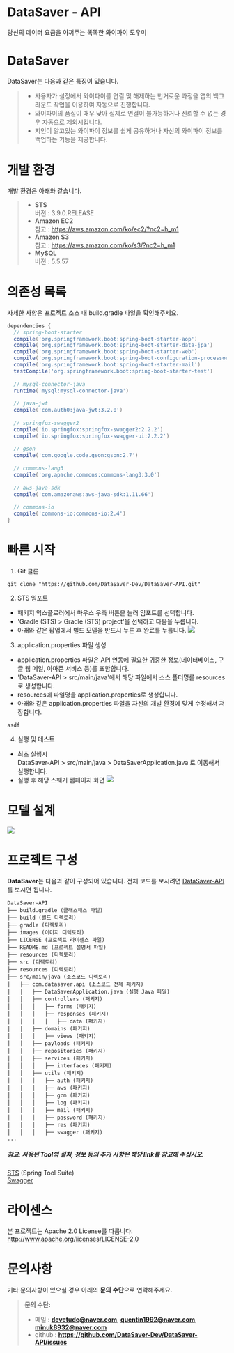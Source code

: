 # DataSaver - API
당신의 데이터 요금을 아껴주는 똑똑한 와이파이 도우미

# **DataSaver**
DataSaver는 다음과 같은 특징이 있습니다.
> - 사용자가 설정에서 와이파이를 연결 및 해제하는 번거로운 과정을 앱의 백그라운드 작업을 이용하여 자동으로 진행합니다.
> - 와이파이의 품질이 매우 낮아 실제로 연결이 불가능하거나 신뢰할 수 없는 경우 자동으로 제외시킵니다.
> - 지인이 알고있는 와이파이 정보를 쉽게 공유하거나 자신의 와이파이 정보를 백업하는 기능을 제공합니다.

# 개발 환경
개발 환경은 아래와 같습니다.
> - **STS**
<br>버젼 : 3.9.0.RELEASE
> - **Amazon EC2**
<br>참고 : https://aws.amazon.com/ko/ec2/?nc2=h_m1
> - **Amazon S3**
<br>참고 : https://aws.amazon.com/ko/s3/?nc2=h_m1
> - **MySQL**
<br>버젼 : 5.5.57

# 의존성 목록
자세한 사항은 프로젝트 소스 내 build.gradle 파일을 확인해주세요.
```build.gradle
dependencies {
  // spring-boot-starter
  compile('org.springframework.boot:spring-boot-starter-aop')
  compile('org.springframework.boot:spring-boot-starter-data-jpa')
  compile('org.springframework.boot:spring-boot-starter-web')
  compile('org.springframework.boot:spring-boot-configuration-processor')
  compile('org.springframework.boot:spring-boot-starter-mail')
  testCompile('org.springframework.boot:spring-boot-starter-test')
  
  // mysql-connector-java
  runtime('mysql:mysql-connector-java')
	
  // java-jwt
  compile('com.auth0:java-jwt:3.2.0')
  
  // springfox-swagger2
  compile('io.springfox:springfox-swagger2:2.2.2')
  compile('io.springfox:springfox-swagger-ui:2.2.2')
  
  // gson
  compile('com.google.code.gson:gson:2.7')
  
  // commons-lang3
  compile('org.apache.commons:commons-lang3:3.0')
  
  // aws-java-sdk
  compile('com.amazonaws:aws-java-sdk:1.11.66')
  
  // commons-io
  compile('commons-io:commons-io:2.4')
}
```
# 빠른 시작
1) Git 클론
```text
git clone "https://github.com/DataSaver-Dev/DataSaver-API.git"
```
2) STS 임포트
- 패키지 익스플로러에서 마우스 우측 버튼을 눌러 임포트를 선택합니다.
- 'Gradle (STS) &gt; Gradle (STS) project'을 선택하고 다음을 누릅니다.
- 아래와 같은 팝업에서 빌드 모델을 반드시 누른 후 완료를 누릅니다.
![](https://github.com/DataSaver-Dev/DataSaver-API/blob/master/images/build_gradle_ex.png)
3) application.properties 파일 생성
- application.properties 파일은 API 연동에 필요한 귀중한 정보(데이터베이스, 구글 웹 메일, 아마존 서비스 등)를 포함합니다.
- 'DataSaver-API > src/main/java'에서 해당 파일에서 소스 폴더명를 resources로 생성합니다.
- resources에 파일명을 application.properties로 생성합니다.
- 아래와 같은 application.properties 파일을 자신의 개발 환경에 맞게 수정해서 저장합니다.
```application.properties
asdf
```
4) 실행 및 테스트<br>
- 최초 실행시<br>
DataSaver-API > src/main/java > DataSaverApplication.java 로 이동해서 실행합니다.
- 실행 후 해당 스웨거 웹페이지 화면
![](https://github.com/DataSaver-Dev/DataSaver-API/blob/master/images/intro.png)


# 모델 설계
![](https://raw.githubusercontent.com/DataSaver-Dev/DataSaver-API/master/images/datasaver_api_diagram.png)

# 프로젝트 구성
**DataSaver**는 다음과 같이 구성되어 있습니다. 전체 코드를 보시려면 [DataSaver-API](https://github.com/DataSaver-Dev/DataSaver-API)를 보시면 됩니다.
```text
DataSaver-API
├── build.gradle (클래스패스 파일)
├── build (빌드 디렉토리)
├── gradle (디렉토리)
├── images (이미지 디렉토리)
├── LICENSE (프로젝트 라이센스 파일)
├── README.md (프로젝트 설명서 파일)
├── resources (디렉토리)
├── src (디렉토리)
├── resources (디렉토리)
├── src/main/java (소스코드 디렉토리)
│   ├── com.datasaver.api (소스코드 전체 패키지)
│   │   ├── DataSaverApplication.java (실행 Java 파일)
│   │   ├── controllers (패키지)
│   │   │   ├── forms (패키지)
│   │   │   ├── responses (패키지)
│   │   │   │   ├── data (패키지)
│   │   ├── domains (패키지)
│   │   │   ├── views (패키지)
│   │   ├── payloads (패키지)
│   │   ├── repositories (패키지)
│   │   ├── services (패키지)
│   │   │   ├── interfaces (패키지)
│   │   ├── utils (패키지)
│   │   │   ├── auth (패키지)
│   │   │   ├── aws (패키지)
│   │   │   ├── gcm (패키지)
│   │   │   ├── log (패키지)
│   │   │   ├── mail (패키지)
│   │   │   ├── password (패키지)
│   │   │   ├── res (패키지)
│   │   │   ├── swagger (패키지)
...
```

##### **참고:**  사용된 Tool의 설치, 정보 등의 추가 사항은 해당 *link*를 참고해 주십시오.
[STS](http://spring.io/tools/sts) (Spring Tool Suite)
<br>
[Swagger](https://swagger.io/swagger-ui/)
 

# 라이센스
본 프로젝트는 Apache 2.0 License를 따릅니다. http://www.apache.org/licenses/LICENSE-2.0

# 문의사항
기타 문의사항이 있으실 경우 아래의 **문의 수단**으로 연락해주세요.
> **문의 수단:**
> - 메일 : **devetude@naver.com**, **quentin1992@naver.com**, **minuk8932@naver.com**
> - github : **https://github.com/DataSaver-Dev/DataSaver-API/issues**
